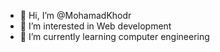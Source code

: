 - 👋 Hi, I’m @MohamadKhodr
- 👀 I’m interested in Web development 
- 🌱 I’m currently learning computer engineering 

